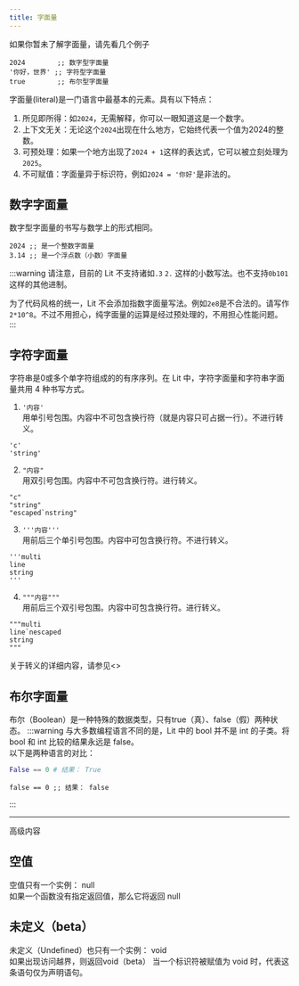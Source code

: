 ```yaml
---
title: 字面量
---
```


如果你暂未了解字面量，请先看几个例子
```lit
2024        ;; 数字型字面量
'你好，世界' ;; 字符型字面量
true        ;; 布尔型字面量
```

字面量(literal)是一门语言中最基本的元素。具有以下特点：

1. 所见即所得：如`2024`，无需解释，你可以一眼知道这是一个数字。
2. 上下文无关：无论这个`2024`出现在什么地方，它始终代表一个值为2024的整数。
3. 可预处理：如果一个地方出现了`2024 + 1`这样的表达式，它可以被立刻处理为`2025`。
4. 不可赋值：字面量异于标识符，例如`2024 = '你好'`是非法的。

## 数字字面量

数字型字面量的书写与数学上的形式相同。
```lit
2024 ;; 是一个整数字面量
3.14 ;; 是一个浮点数（小数）字面量
```

:::warning
请注意，目前的 Lit 不支持诸如`.3` `2.` 这样的小数写法。也不支持`0b101`这样的其他进制。

为了代码风格的统一，Lit 不会添加指数字面量写法。例如`2e8`是不合法的。请写作`2*10^8`。不过不用担心，纯字面量的运算是经过预处理的，不用担心性能问题。
:::

## 字符字面量

字符串是0或多个单字符组成的的有序序列。在 Lit 中，字符字面量和字符串字面量共用 4 种书写方式。

1. `'内容'`  
  用单引号包围。内容中不可包含换行符（就是内容只可占据一行）。不进行转义。
  ```lit
'c'
'string'
```
2. `"内容"`  
  用双引号包围。内容中不可包含换行符。进行转义。
  ```lit
"c"
"string"
"escaped`nstring"
```
3. `'''内容'''`  
  用前后三个单引号包围。内容中可包含换行符。不进行转义。
  ```lit
'''multi
line
string
'''
```
4. `"""内容"""`  
  用前后三个双引号包围。内容中可包含换行符。进行转义。
  ```lit
"""multi
line`nescaped
string
"""
```

关于转义的详细内容，请参见<>

## 布尔字面量

布尔（Boolean）是一种特殊的数据类型，只有true（真）、false（假）两种状态。
:::warning
与大多数编程语言不同的是，Lit 中的 bool 并不是 int 的子类。将 bool 和 int 比较的结果永远是 false。  
以下是两种语言的对比：

```python
False == 0 # 结果： True
```
```lit
false == 0 ;; 结果： false
```
:::

---
高级内容

## 空值

空值只有一个实例： null  
如果一个函数没有指定返回值，那么它将返回 null

## 未定义（beta）

未定义（Undefined）也只有一个实例： void  
如果出现访问越界，则返回void（beta）
当一个标识符被赋值为 void 时，代表这条语句仅为声明语句。